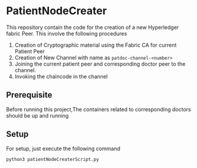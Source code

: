 # PatientNodeCreater

This repository contain the code for the creation of a new Hyperledger fabric Peer. This involve the following procedures
1. Creation of Cryptographic material using the Fabric CA for current Patient Peer
2. Creation of New Channel with name as `patdoc-channel-<number>` 
3. Joining the current patient peer and corresponding doctor peer to the channel.
4. Invoking the chaincode in the channel

## Prerequisite

Before running this project,The containers related to corresponding doctors should be up and running

## Setup

For setup, just execute the following command
```Shell
python3 patientNodeCreaterScript.py

```
